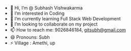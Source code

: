 - 👋 Hi, I’m @ Subhash Vishwakarma
- 👀 I’m interested in Coding
- 🌱 I’m currently learning Full Stack Web Development
- 💞️ I’m looking to collaborate on my project
- 📫 How to reach me: 9026846184, gitsubh@gmail.com
- 😄 Pronouns: Subh
- ⚡ Village : Amethi, up 

<!---
subhgit02/subhgit02 is a ✨ special ✨ repository because its `README.md` (this file) appears on your GitHub profile.
You can click the Preview link to take a look at your changes.
--->
